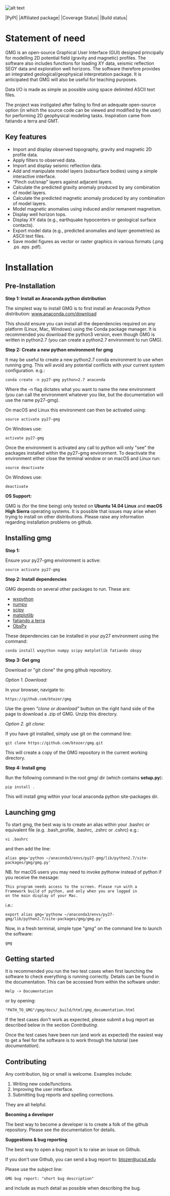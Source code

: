 ![alt text](https://github.com/btozer/gmg/blob/master/gmg/docs/_sources/_static/gmg_logo.png)


|PyPI| |Affiliated package| |Coverage Status| |Build status|

Statement of need
=================

GMG is an open-source Graphical User Interface (GUI) designed principally for modelling
2D potential field (gravity and magnetic) profiles. The software also includes 
functions for loading XY data, seismic reflection SEGY data and exploration well horizons.
The software therefore provides an integrated geological/geophysical interpretation
package. It is anticipated that GMG will also be useful for teaching purposes.

Data I/O is made as simple as possible using space delimited ASCII text files.

The project was instigated after failing to find an adequate open-source option
(in which the source code can be viewed and modified by the user) for performing 2D 
geophysical modeling tasks. Inspiration came from fatiando a terra and GMT.

Key features
------------

* Import and display observed topography, gravity and magnetic 2D profile data.
* Apply filters to observed data.
* Import and display seismic reflection data.
* Add and manipulate model layers (subsurface bodies) using a simple interactive interface.
* “Pinch out/snap” layers against adjacent layers.
* Calculate the predicted gravity anomaly produced by any combination of model layers.
* Calculate the predicted magnetic anomaly produced by any combination of model layers.
* Model magnetic anomalies using induced and/or remanent magnetism.
* Display well horizon tops.
* Display XY data (e.g., earthquake hypocenters or geological surface contacts).
* Export model data (e.g., predicted anomalies and layer geometries) as ASCII text files.
* Save model figures as vector or raster graphics in various formats (.png .ps .eps .pdf).


Installation
============

Pre-Installation
----------------

**Step 1: Install an Anaconda python distribution**

The simplest way to install GMG is to first install an Anaconda Python distribution: www.anaconda.com/download

This should ensure you can install all the dependencies required on any platform (Linux, Mac, Windows)
using the Conda package manager.  It is recommended you download the python3 version, even though GMG is written 
in python2.7 (you can create a python2.7 environment to run GMG).

**Step 2: Create a new python environment for gmg**

It may be useful to create a new python2.7 conda environment to use when running gmg. This will avoid any potential
conflicts with your current system configuration. e.g.:

    conda create -n py27-gmg python=2.7 anaconda

Where the -n flag dictates what you want to name the new environment (you can call the environment whatever you like,
but the documentation will use the name py27-gmg).

On macOS and Linux this environment can then be activated using:

    source activate py27-gmg

On Windows use:

    activate py27-gmg

Once the environment is activated any call to python will only "see" the packages installed within the py27-gmg
environment. To deactivate the environment either close the terminal window or on macOS and Linux run:

    source deactivate

On Windows use:

    deactivate

**OS Support:**

GMG is (for the time being) only tested on **Ubuntu 14.04 Linux** and **macOS High Sierra** operating systems. 
It is possible that issues may arise when trying to install on other distributions. Please raise any information 
regarding installation problems on github.



Installing gmg
--------------

**Step 1:**

Ensure your py27-gmg environment is active:

    source activate py27-gmg


**Step 2: Install dependencies**

GMG depends on several other packages to run. These are:

* [wxpython](http://wiki.wxpython.org/)
* [numpy](http://www.numpy.org)
* [scipy](http://scipy.org/)
* [matplotlib](http://matplotlib.sourceforge.net/)
* [fatiando a terra](http://www.fatiando.org/)
* [ObsPy](http://docs.obspy.org/)

These dependencies can be installed in your py27 environment using the command:

    conda install wxpython numpy scipy matplotlib fatiando obspy


**Step 3: Get gmg**

Download or "git clone" the gmg github repository. 

*Option 1. Download:* 

In your browser, navigate to:

    https://github.com/btozer/gmg

Use the green *"clone or download"* button on the right hand side of the page to download a .zip of GMG. Unzip this
directory.

*Option 2. git clone:* 

If you have git installed, simply use git on the command line:

    git clone https://github.com/btozer/gmg.git

This will create a copy of the GMG repository in the current working directory. 

**Step 4: Install  gmg**

Run the following command in the root gmg/ dir (which contains **setup.py**):

    pip install .

This will install gmg within your local anaconda python site-packages dir.


Launching gmg
-------------

To start gmg, the best way is to create an alias within your .bashrc or equivalent file 
(e.g. .bash_profile, .bashrc, .zshrc or .cshrc) e.g.:

    vi .bashrc

and then add the line:

    alias gmg='python ~/anaconda3/envs/py27-gmg/lib/python2.7/site-packages/gmg/gmg.py'

NB. for macOS users you may need to invoke pythonw instead of python if you receive the message:

    This program needs access to the screen. Please run with a
    Framework build of python, and only when you are logged in
    on the main display of your Mac.

i.e.:

    export alias gmg='pythonw ~/anaconda3/envs/py27-gmg/lib/python2.7/site-packages/gmg/gmg.py'

Now, in a fresh terminal, simple type "gmg" on the command line to launch the software:

    gmg


Getting started
---------------

It is recommended you run the two test cases when first launching the software to check everything is running correctly. 
Details can be found in the documentation. This can be accessed from within the software under:

    Help -> Documentation

or by opening:
    
    "PATH_TO_GMG"/gmg/docs/_build/html/gmg_documentation.html

If the test cases don't work as expected, please submit a bug report as described
below in the section *Contributing*.

Once the test cases have been run (and work as expected) the easiest way to get a feel for the  software is to work 
through the tutorial (see *documentation*).


Contributing
------------

Any contribution, big or small is welcome. Examples include:

1. Writing new code/functions.
2. Improving the user interface.
3. Submitting bug reports and spelling corrections.

They are all helpful.

**Becoming a developer**

The best way to become a developer is to create a folk of the github repository.
Please see the documentation for details.

**Suggestions & bug reporting**

The best way to open a bug report is to raise an issue on Github.

If you don't use Github, you can send a bug report to: btozer@ucsd.edu

Please use the subject line:
    
    GMG bug report: "short bug description"

and include as much detail as possible when describing the bug.
